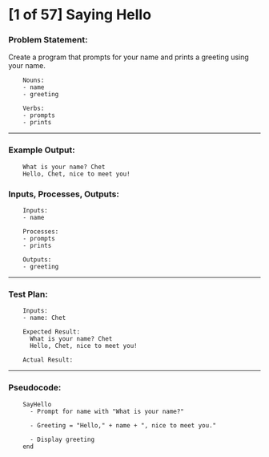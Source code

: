 # [1 of 57] Saying Hello

### Problem Statement:

Create a program that prompts for your name and prints a greeting using your name.

        Nouns:
        - name
        - greeting

        Verbs:
        - prompts
        - prints

---
### Example Output:

        What is your name? Chet
        Hello, Chet, nice to meet you!

### Inputs, Processes, Outputs:

        Inputs:
        - name

        Processes:
        - prompts
        - prints

        Outputs:
        - greeting

---
### Test Plan:

        Inputs:
        - name: Chet

        Expected Result:
          What is your name? Chet
          Hello, Chet, nice to meet you!

        Actual Result:

---
### Pseudocode:

        SayHello
          - Prompt for name with "What is your name?"
          
          - Greeting = "Hello," + name + ", nice to meet you."
          
          - Display greeting
        end
